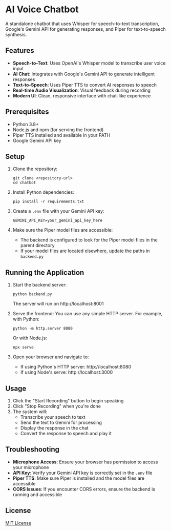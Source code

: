 # AI Voice Chatbot

A standalone chatbot that uses Whisper for speech-to-text transcription, Google's Gemini API for generating responses, and Piper for text-to-speech synthesis.

## Features

- **Speech-to-Text**: Uses OpenAI's Whisper model to transcribe user voice input
- **AI Chat**: Integrates with Google's Gemini API to generate intelligent responses
- **Text-to-Speech**: Uses Piper TTS to convert AI responses to speech
- **Real-time Audio Visualization**: Visual feedback during recording
- **Modern UI**: Clean, responsive interface with chat-like experience

## Prerequisites

- Python 3.8+
- Node.js and npm (for serving the frontend)
- Piper TTS installed and available in your PATH
- Google Gemini API key

## Setup

1. Clone the repository:
   ```
   git clone <repository-url>
   cd chatbot
   ```

2. Install Python dependencies:
   ```
   pip install -r requirements.txt
   ```

3. Create a `.env` file with your Gemini API key:
   ```
   GEMINI_API_KEY=your_gemini_api_key_here
   ```

4. Make sure the Piper model files are accessible:
   - The backend is configured to look for the Piper model files in the parent directory
   - If your model files are located elsewhere, update the paths in `backend.py`

## Running the Application

1. Start the backend server:
   ```
   python backend.py
   ```
   The server will run on http://localhost:8001

2. Serve the frontend:
   You can use any simple HTTP server. For example, with Python:
   ```
   python -m http.server 8080
   ```
   Or with Node.js:
   ```
   npx serve
   ```

3. Open your browser and navigate to:
   - If using Python's HTTP server: http://localhost:8080
   - If using Node's serve: http://localhost:3000

## Usage

1. Click the "Start Recording" button to begin speaking
2. Click "Stop Recording" when you're done
3. The system will:
   - Transcribe your speech to text
   - Send the text to Gemini for processing
   - Display the response in the chat
   - Convert the response to speech and play it

## Troubleshooting

- **Microphone Access**: Ensure your browser has permission to access your microphone
- **API Key**: Verify your Gemini API key is correctly set in the `.env` file
- **Piper TTS**: Make sure Piper is installed and the model files are accessible
- **CORS Issues**: If you encounter CORS errors, ensure the backend is running and accessible

## License

[MIT License](LICENSE) 